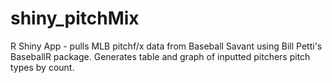 # shiny_pitchMix
R Shiny App - pulls MLB pitchf/x data from Baseball Savant using Bill Petti's BaseballR package. Generates table and graph of inputted pitchers pitch types by count.
